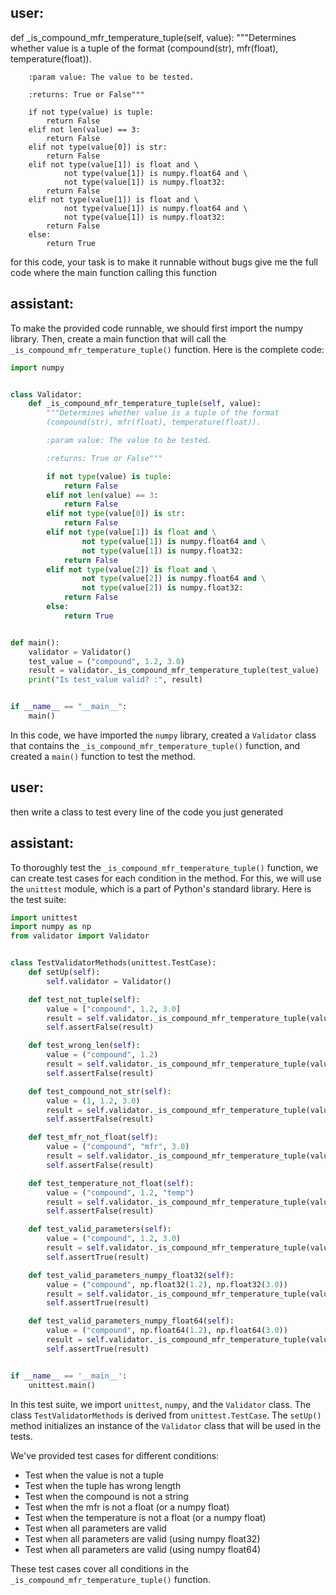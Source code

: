 ## user:
def _is_compound_mfr_temperature_tuple(self, value):
        """Determines whether value is a tuple of the format
        (compound(str), mfr(float), temperature(float)).

        :param value: The value to be tested.

        :returns: True or False"""

        if not type(value) is tuple:
            return False
        elif not len(value) == 3:
            return False
        elif not type(value[0]) is str:
            return False
        elif not type(value[1]) is float and \
                not type(value[1]) is numpy.float64 and \
                not type(value[1]) is numpy.float32:
            return False
        elif not type(value[1]) is float and \
                not type(value[1]) is numpy.float64 and \
                not type(value[1]) is numpy.float32:
            return False
        else:
            return True
for this code, your task is to make it runnable without bugs  give me the full code where the main function calling this function
## assistant:
To make the provided code runnable, we should first import the numpy library. Then, create a main function that will call the `_is_compound_mfr_temperature_tuple()` function. Here is the complete code:

```python
import numpy


class Validator:
    def _is_compound_mfr_temperature_tuple(self, value):
        """Determines whether value is a tuple of the format
        (compound(str), mfr(float), temperature(float)).

        :param value: The value to be tested.

        :returns: True or False"""

        if not type(value) is tuple:
            return False
        elif not len(value) == 3:
            return False
        elif not type(value[0]) is str:
            return False
        elif not type(value[1]) is float and \
                not type(value[1]) is numpy.float64 and \
                not type(value[1]) is numpy.float32:
            return False
        elif not type(value[2]) is float and \
                not type(value[2]) is numpy.float64 and \
                not type(value[2]) is numpy.float32:
            return False
        else:
            return True


def main():
    validator = Validator()
    test_value = ("compound", 1.2, 3.0)
    result = validator._is_compound_mfr_temperature_tuple(test_value)
    print("Is test_value valid? :", result)


if __name__ == "__main__":
    main()
```

In this code, we have imported the `numpy` library, created a `Validator` class that contains the `_is_compound_mfr_temperature_tuple()` function, and created a `main()` function to test the method.
## user:
then write a class to test every line of the code you just generated
## assistant:
To thoroughly test the `_is_compound_mfr_temperature_tuple()` function, we can create test cases for each condition in the method. For this, we will use the `unittest` module, which is a part of Python's standard library. Here is the test suite:

```python
import unittest
import numpy as np
from validator import Validator


class TestValidatorMethods(unittest.TestCase):
    def setUp(self):
        self.validator = Validator()

    def test_not_tuple(self):
        value = ["compound", 1.2, 3.0]
        result = self.validator._is_compound_mfr_temperature_tuple(value)
        self.assertFalse(result)

    def test_wrong_len(self):
        value = ("compound", 1.2)
        result = self.validator._is_compound_mfr_temperature_tuple(value)
        self.assertFalse(result)

    def test_compound_not_str(self):
        value = (1, 1.2, 3.0)
        result = self.validator._is_compound_mfr_temperature_tuple(value)
        self.assertFalse(result)

    def test_mfr_not_float(self):
        value = ("compound", "mfr", 3.0)
        result = self.validator._is_compound_mfr_temperature_tuple(value)
        self.assertFalse(result)

    def test_temperature_not_float(self):
        value = ("compound", 1.2, "temp")
        result = self.validator._is_compound_mfr_temperature_tuple(value)
        self.assertFalse(result)

    def test_valid_parameters(self):
        value = ("compound", 1.2, 3.0)
        result = self.validator._is_compound_mfr_temperature_tuple(value)
        self.assertTrue(result)

    def test_valid_parameters_numpy_float32(self):
        value = ("compound", np.float32(1.2), np.float32(3.0))
        result = self.validator._is_compound_mfr_temperature_tuple(value)
        self.assertTrue(result)

    def test_valid_parameters_numpy_float64(self):
        value = ("compound", np.float64(1.2), np.float64(3.0))
        result = self.validator._is_compound_mfr_temperature_tuple(value)
        self.assertTrue(result)


if __name__ == '__main__':
    unittest.main()
```

In this test suite, we import `unittest`, `numpy`, and the `Validator` class. The class `TestValidatorMethods` is derived from `unittest.TestCase`. The `setUp()` method initializes an instance of the `Validator` class that will be used in the tests.

We've provided test cases for different conditions:
- Test when the value is not a tuple
- Test when the tuple has wrong length
- Test when the compound is not a string
- Test when the mfr is not a float (or a numpy float)
- Test when the temperature is not a float (or a numpy float)
- Test when all parameters are valid
- Test when all parameters are valid (using numpy float32)
- Test when all parameters are valid (using numpy float64)

These test cases cover all conditions in the `_is_compound_mfr_temperature_tuple()` function.
